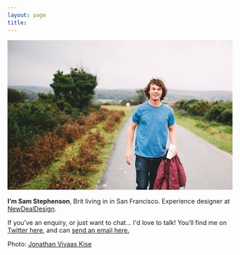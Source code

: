 ```yaml
---
layout: page
title: 
---
```


![Photo: Jonathan Vivaas Kise](/images/sam1.jpg)

**I’m Sam Stephenson**, Brit living in in San Francisco. Experience designer at [NewDealDesign](http://newdealdesign.com). 

If you’ve an enquiry, or just want to chat… I'd love to talk! You’ll find me on [Twitter here](https://twitter.com/samstephenson1), and can [send an email here.](mailto:sam@stephenson.net)

Photo: [Jonathan Vivaas Kise](http://www.jonathanvk.com/)
